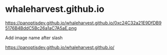 # whaleharvest.github.io

https://panoptisdev.github.io/whaleharvest.github.io/0xc24C32a21E9DfDB95176B4BddC5Bc26a1aC7A5aE.png

Add image name after slash

https://panoptisdev.github.io/whaleharvest.github.io/
